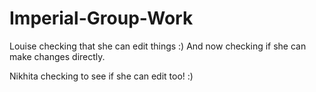 # Imperial-Group-Work

Louise checking that she can edit things :)
And now checking if she can make changes directly.

Nikhita checking to see if she can edit too! :)
